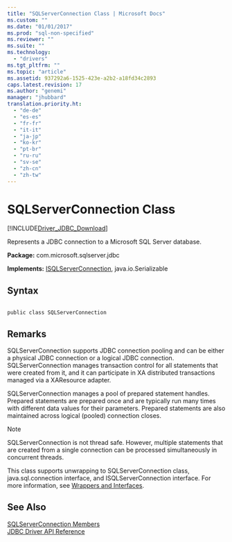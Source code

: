 ```yaml
---
title: "SQLServerConnection Class | Microsoft Docs"
ms.custom: ""
ms.date: "01/01/2017"
ms.prod: "sql-non-specified"
ms.reviewer: ""
ms.suite: ""
ms.technology: 
  - "drivers"
ms.tgt_pltfrm: ""
ms.topic: "article"
ms.assetid: 937292a6-1525-423e-a2b2-a18fd34c2893
caps.latest.revision: 17
ms.author: "genemi"
manager: "jhubbard"
translation.priority.ht: 
  - "de-de"
  - "es-es"
  - "fr-fr"
  - "it-it"
  - "ja-jp"
  - "ko-kr"
  - "pt-br"
  - "ru-ru"
  - "sv-se"
  - "zh-cn"
  - "zh-tw"
---
```

# SQLServerConnection Class
[!INCLUDE[Driver_JDBC_Download](../../../connect/jdbc/includes)]

  Represents a JDBC connection to a Microsoft SQL Server database.  
  
 **Package:** com.microsoft.sqlserver.jdbc  
  
 **Implements:** [ISQLServerConnection](../../../connect/jdbc/reference/isqlserverconnection-interface.md), java.io.Serializable  
  
## Syntax  
  
```  
  
public class SQLServerConnection  
```  
  
## Remarks  
 SQLServerConnection supports JDBC connection pooling and can be either a physical JDBC connection or a logical JDBC connection. SQLServerConnection manages transaction control for all statements that were created from it, and it can participate in XA distributed transactions managed via a XAResource adapter.  
  
 SQLServerConnection manages a pool of prepared statement handles. Prepared statements are prepared once and are typically run many times with different data values for their parameters. Prepared statements are also maintained across logical (pooled) connection closes.  
  
> [!NOTE]  
>  SQLServerConnection is not thread safe. However, multiple statements that are created from a single connection can be processed simultaneously in concurrent threads.  
  
 This class supports unwrapping to SQLServerConnection class, java.sql.connection interface, and ISQLServerConnection interface. For more information, see [Wrappers and Interfaces](../../../connect/jdbc/wrappers-and-interfaces.md).  
  
## See Also  
 [SQLServerConnection Members](../../../connect/jdbc/reference/sqlserverconnection-members.md)   
 [JDBC Driver API Reference](../../../connect/jdbc/reference/jdbc-driver-api-reference.md)  
  
  
